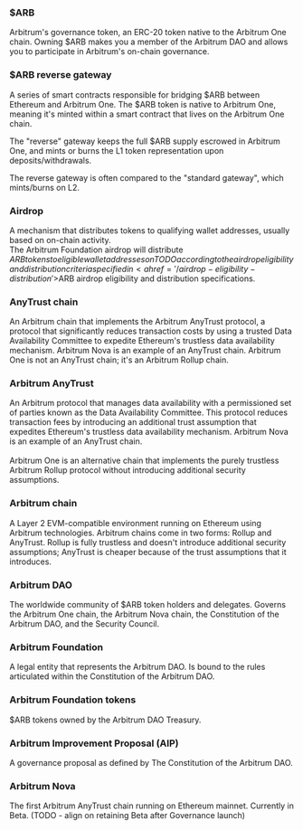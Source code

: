 <div class="hidden-glossary">

### $ARB
Arbitrum's governance token, an ERC-20 token native to the Arbitrum One chain. Owning $ARB makes you a member of the Arbitrum DAO and allows you to participate in Arbitrum's on-chain governance.

### $ARB reverse gateway
A series of smart contracts responsible for bridging $ARB between Ethereum and Arbitrum One. The $ARB token is native to Arbitrum One, meaning it's minted within a smart contract that lives on the Arbitrum One chain.

The "reverse" gateway keeps the full $ARB supply escrowed in Arbitrum One, and mints or burns the L1 token representation upon deposits/withdrawals.

The reverse gateway is often compared to the "standard gateway", which mints/burns on L2.

### Airdrop
A mechanism that distributes tokens to qualifying wallet addresses, usually based on on-chain activity.<br/>The Arbitrum Foundation airdrop will distribute $ARB tokens to eligible wallet addresses on TODO according to the airdrop eligibility and distribution criteria specified in <a href='/airdrop-eligibility-distribution'>$ARB airdrop eligibility and distribution specifications</a>.

### AnyTrust chain
An Arbitrum chain that implements the Arbitrum AnyTrust protocol, a protocol that significantly reduces transaction costs by using a trusted Data Availability Committee to expedite Ethereum's trustless data availability mechanism. Arbitrum Nova is an example of an AnyTrust chain. Arbitrum One is not an AnyTrust chain; it's an Arbitrum Rollup chain.

### Arbitrum AnyTrust
An Arbitrum protocol that manages data availability with a permissioned set of parties known as the Data Availability Committee. This protocol reduces transaction fees by introducing an additional trust assumption that expedites Ethereum's trustless data availability mechanism. Arbitrum Nova is an example of an AnyTrust chain.<br/><br/>Arbitrum One is an alternative chain that implements the purely trustless Arbitrum Rollup protocol without introducing additional security assumptions.

### Arbitrum chain
A Layer 2 EVM-compatible environment running on Ethereum using Arbitrum technologies. Arbitrum chains come in two forms: Rollup and AnyTrust. Rollup is fully trustless and doesn't introduce additional security assumptions; AnyTrust is cheaper because of the trust assumptions that it introduces.

### Arbitrum DAO
The worldwide community of $ARB token holders and delegates. Governs the Arbitrum One chain, the Arbitrum Nova chain, the Constitution of the Arbitrum DAO, and the Security Council.

### Arbitrum Foundation
A legal entity that represents the Arbitrum DAO. Is bound to the rules articulated within the Constitution of the Arbitrum DAO.

### Arbitrum Foundation tokens
$ARB tokens owned by the Arbitrum DAO Treasury.

### Arbitrum Improvement Proposal (AIP)
A governance proposal as defined by The Constitution of the Arbitrum DAO.

### Arbitrum Nova
The first Arbitrum AnyTrust chain running on Ethereum mainnet. Currently in Beta. (TODO - align on retaining Beta after Governance launch)


</div>
